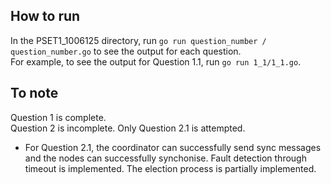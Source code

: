 ## How to run
In the PSET1_1006125 directory, run `go run question_number / question_number.go` to see the output for each question.  
For example, to see the output for Question 1.1, run `go run 1_1/1_1.go`.

## To note
Question 1 is complete.  
Question 2 is incomplete. Only Question 2.1 is attempted.
- For Question 2.1, the coordinator can successfully send sync messages and the nodes can successfully synchonise. Fault detection through timeout is implemented. The election process is partially implemented.